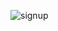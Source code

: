 ![signup](https://user-images.githubusercontent.com/84832101/177366990-0d0e0493-5089-4806-9fef-915b0531d791.png)
